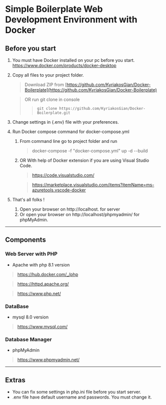# Simple Boilerplate Web Development Environment with Docker

## Before you start

1. You must have Docker installed on your pc before you start.
   https://www.docker.com/products/docker-desktop
1. Copy all files to your project folder.
    > Download ZIP from [https://github.com/KyriakosGian/Docker-Boilerplate](https://github.com/KyriakosGian/Docker-Boilerplate)
                                             
    > OR run git clone in console
    >>`git clone https://github.com/KyriakosGian/Docker-Boilerplate.git`                                                                                                                                                            

1. Change settings in {.env} file with your preferences.
1. Run Docker compose command for docker-compose.yml
   1. From command line go to project folder and run
      >docker-compose -f "docker-compose.yml" up -d --build
   1. OR With help of Docker extension if you are using Visual Studio Code.
        > https://code.visualstudio.com/
        
        >https://marketplace.visualstudio.com/items?itemName=ms-azuretools.vscode-docker
1. That's all folks !
    1. Open your browser on http://localhost. for server
    1. Or open your browser on http://localhost/phpmyadmin/ for phpMyAdmin.
---
## Components

### Web Server with PHP

- Apache with php 8.1 version
>https://hub.docker.com/_/php

>https://httpd.apache.org/

>https://www.php.net/

### DataBase

- mysql 8.0 version 
>https://www.mysql.com/

### Database Manager

- phpMyAdmin 
>https://www.phpmyadmin.net/

---
## Extras

- You can fix some settings in php.ini file before you start server.
- .env file have default username and passwords. You must change  it.
